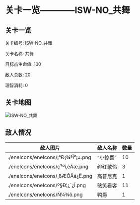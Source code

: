 # 关卡一览————ISW-NO_共舞


## 关卡一览

关卡编号: ISW-NO_共舞

关卡名称: 共舞

目标点生命值: 100

敌人总数: 20

理智消耗: 0


## 关卡地图
![ISW-NO_共舞](./oprMap/ISW-NO_共舞.png)

## 敌人情况

| 敌人图片 | 敌人名称 | 数量  |
|---------|-----|-----|
| ./eneIcons/eneIcons/¡°Ð¡¾ªÏ²¡±.png| “小惊喜”  |   10  |
| ./eneIcons/eneIcons/ç³ºì¸èÁæ.png| 绯红歌伶  |   3  |
| ./eneIcons/eneIcons/¸ßÆÕÄá¿Ë.png| 高普尼克  |   1  |
| ./eneIcons/eneIcons/º§Ð¦¿´¿Í.png| 骇笑看客  |   11  |
| ./eneIcons/eneIcons/Ñ¼¾ô.png| 鸭爵  |   1  |
